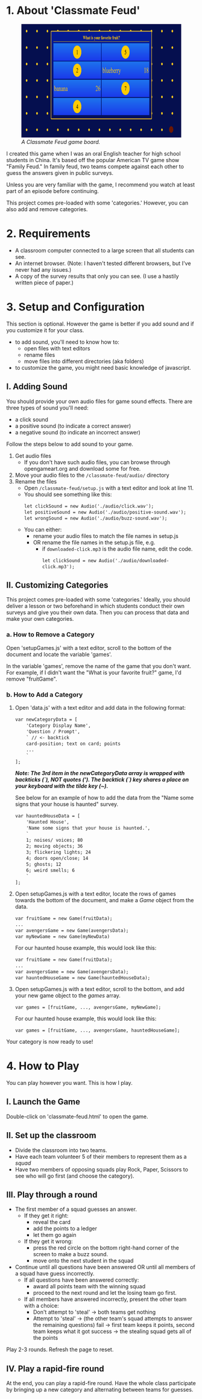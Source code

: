 

# 1. About **'Classmate Feud'**

<figure>
  <img src="../00_img-readme/classmate-feud-game-board.png" width="700px" height="300px" alt="Jeopardy Menu">
  <figcaption><i>A Classmate Feud game board.</i></figcaption>
</figure>

I created this game when I was an oral English teacher for high school students in China. It's based off the popular American TV game show "Family Feud." In family feud, two teams compete against each other to guess the answers given in public surveys. 

Unless you are very familiar with the game, I recommend you watch at least part of an episode before continuing.

This project comes pre-loaded with some 'categories.' However, you can also add and remove categories.

# 2. Requirements

  * A classroom computer connected to a large screen that all students can see.
  * An internet browser. (Note: I haven't tested different browsers, but I've never had any issues.)
  * A copy of the survey results that only you can see. (I use a hastily written piece of paper.)

# 3. Setup and Configuration

This section is optional. However the game is better if you add sound and if you customize it for your class.
  * to add sound, you'll need to know how to:
    - open files with text editors 
    - rename files
    - move files into different directories (aka folders)
  * to customize the game, you might need basic knowledge of javascript.

## I. Adding Sound

You should provide your own audio files for game sound effects. There are three types of sound you'll need:
  * a click sound
  * a positive sound (to indicate a correct answer)
  * a negative sound (to indicate an incorrect answer)

  Follow the steps below to add sound to your game.

1. Get audio files
    - If you don't have such audio files, you can browse through opengameart.org and download some for free. 
1. Move your audio files to the `/classmate-feud/audio/` directory
1. Rename the files
    - Open `/classmate-feud/setup.js` with a text editor and look at line 11. 
    - You should see something like this:
        ```
        let clickSound = new Audio('./audio/click.wav');
        let positiveSound = new Audio('./audio/positive-sound.wav');
        let wrongSound = new Audio('./audio/buzz-sound.wav');
        ```
    - You can either:
      * rename your audio files to match the file names in setup.js 
      * OR rename the file names in the setup.js file, e.g. 
        - if `downloaded-click.mp3` is the audio file name, edit the code.
           ```
           let clickSound = new Audio('./audio/downloaded-click.mp3');
           ```

## II. Customizing Categories

This project comes pre-loaded with some 'categories.' Ideally, you should deliver a lesson or two beforehand in which students conduct their own surveys and give you their own data. Then you can process that data and make your own categories.

### a. How to Remove a Category

Open 'setupGames.js' with a text editor, scroll to the bottom of the document and locate the variable 'games'.

In the variable 'games', remove the name of the game that you don't want. 
For example, if I didn't want the "What is your favorite fruit?" game, I'd remove "fruitGame".

### b. How to Add a Category

1. Open 'data.js' with a text editor and add data in the following format:

    ```
    var newCategoryData = [
        'Category Display Name',
        'Question / Prompt',
        ` // <- backtick
        card-position; text on card; points
        ...
        `
    ];
    ```

    ***Note: The 3rd item in the *newCategoryData* array is wrapped with backticks (\`), NOT quotes (\'). The backtick (\`) key shares a place on your keyboard with the tilde key (~).***

    See below for an example of how to add the data from the "Name some signs that your house is haunted" survey.

    ```
    var hauntedHouseData = [
        'Haunted House', 
        'Name some signs that your house is haunted.', 
        `
        1; noises/ voices; 80 
        2; moving objects; 36
        3; flickering lights; 24
        4; doors open/close; 14
        5; ghosts; 12
        6; weird smells; 6
        `
    ];
    ```

2. Open setupGames.js with a text editor, locate the rows of games towards the bottom of the document, and make a *Game* object from the data.

    ```
    var fruitGame = new Game(fruitData);
    ...
    var avengersGame = new Game(avengersData);
    var myNewGame = new Game(myNewData)
    ```

    For our haunted house example, this would look like this:

    ```
    var fruitGame = new Game(fruitData);
    ...
    var avengersGame = new Game(avengersData);
    var hauntedHouseGame = new Game(hauntedHouseData);
    ```

3. Open setupGames.js with a text editor, scroll to the bottom, and add your new game object to the *games* array.

    ```
    var games = [fruitGame, ..., avengersGame, myNewGame];
    ```

    For our haunted house example, this would look like this:

    ```
    var games = [fruitGame, ..., avengersGame, hauntedHouseGame];
    ```

Your category is now ready to use!

# 4. How to Play

You can play however you want. This is how I play.

## I. Launch the Game

Double-click on 'classmate-feud.html' to open the game.

## II. Set up the classroom
* Divide the classroom into two teams.
* Have each team volunteer 5 of their members to represent them as a *squad*
* Have two members of opposing squads play Rock, Paper, Scissors to see who will go first (and choose the category).

## III. Play through a round
* The first member of a squad guesses an answer.
    - If they get it right:
      - reveal the card
      - add the points to a ledger
      - let them go again
    - If they get it wrong:
      - press the red circle on the bottom right-hand corner of the screen to make a buzz sound.
      - move onto the next student in the squad
* Continue until all questions have been answered OR until all members of a squad have guess incorrectly.
    * If all questions have been answered correctly:
        - award all points team with the winning squad
        - proceed to the next round and let the losing team go first.
    * If all members have answered incorrectly, present the other team with a choice:
        - Don't attempt to 'steal' -> both teams get nothing
        - Attempt to 'steal' -> (the other team's squad attempts to answer the remaining questions)
            fail -> first team keeps it points, second team keeps what it got
            success -> the stealing squad gets all of the points

Play 2-3 rounds. Refresh the page to reset.

## IV. Play a rapid-fire round
At the end, you can play a rapid-fire round.
Have the whole class participate by bringing up a new category and alternating between teams for guesses.
